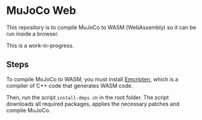 # MuJoCo Web

This repository is to compile MuJoCo to WASM (WebAssembly) so it can be run inside a browser.

This is a work-in-progress.

## Steps

To compile MoJoCo to WASM, you must install [Emcripten](https://emscripten.org/index.html), which is a compiler of C++ code that generates WASM code.

Then, run the script `install-deps.sh` in the root folder. The script downloads all required packages, applies the necessary patches and compile MuJoCo.
